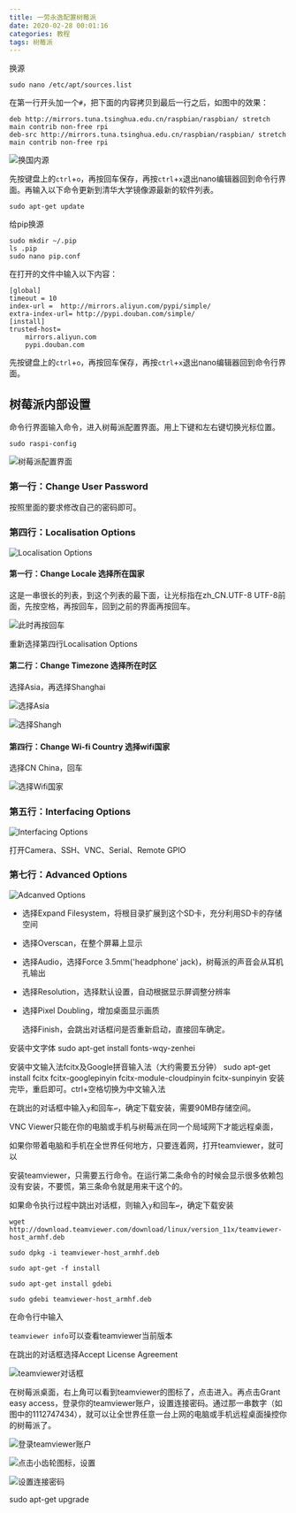 ```yaml
---
title: 一劳永逸配置树莓派
date: 2020-02-28 00:01:16
categories: 教程
tags: 树莓派
---
```




换源

```shell
sudo nano /etc/apt/sources.list
```

在第一行开头加一个`#`，把下面的内容拷贝到最后一行之后，如图中的效果：

```shell
deb http://mirrors.tuna.tsinghua.edu.cn/raspbian/raspbian/ stretch main contrib non-free rpi
deb-src http://mirrors.tuna.tsinghua.edu.cn/raspbian/raspbian/ stretch main contrib non-free rpi
```

![换国内源](https://cdn.jsdelivr.net/gh/Nesxc/file/13714448-6e15c90b0aa7acb5.png)

先按键盘上的`ctrl`+`o`，再按回车保存，再按`ctrl`+`x`退出nano编辑器回到命令行界面。再输入以下命令更新到清华大学镜像源最新的软件列表。

```shell
sudo apt-get update 
```



给pip换源

```shell
sudo mkdir ~/.pip
ls .pip
sudo nano pip.conf
```

在打开的文件中输入以下内容：

```shell
[global]
timeout = 10
index-url =  http://mirrors.aliyun.com/pypi/simple/
extra-index-url= http://pypi.douban.com/simple/
[install]
trusted-host=
    mirrors.aliyun.com
    pypi.douban.com
```

先按键盘上的`ctrl`+`o`，再按回车保存，再按`ctrl`+`x`退出nano编辑器回到命令行界面。



## 树莓派内部设置

命令行界面输入命令，进入树莓派配置界面。用上下键和左右键切换光标位置。

```shell
sudo raspi-config
```

![树莓派配置界面](https://cdn.jsdelivr.net/gh/Nesxc/file/13714448-59742b839ab0c666.png)

### 第一行：Change User Password

按照里面的要求修改自己的密码即可。

### 第四行：Localisation Options

![Localisation Options](https://cdn.jsdelivr.net/gh/Nesxc/file/13714448-b48ae582572cdfdf.png)

#### 第一行：Change Locale 选择所在国家

这是一串很长的列表，到这个列表的最下面，让光标指在zh_CN.UTF-8 UTF-8前面，先按空格，再按回车，回到之前的界面再按回车。

![此时再按回车](https://cdn.jsdelivr.net/gh/Nesxc/file/13714448-b1dbcf02b13931d0.png)

重新选择第四行Localisation Options

#### 第二行：Change Timezone 选择所在时区

选择Asia，再选择Shanghai

![选择Asia](https://cdn.jsdelivr.net/gh/Nesxc/file/13714448-04ab876253408fc5.png)

![选择Shangh](https://upload-images.jianshu.io/upload_images/13714448-53862520982039df.png)



#### 第四行：Change Wi-fi Country 选择wifi国家

选择CN China，回车

![选择Wifi国家](https://cdn.jsdelivr.net/gh/Nesxc/file/13714448-3f99f1c817ce7396.png)



### 第五行：Interfacing Options

![Interfacing Options](https://cdn.jsdelivr.net/gh/Nesxc/file/13714448-e4c334e40682f5c2.png)

打开Camera、SSH、VNC、Serial、Remote GPIO

### 第七行：Advanced Options

![Adcanved Options](https://cdn.jsdelivr.net/gh/Nesxc/file/13714448-1d3bb4659426dce8.png)

- 选择Expand Filesystem，将根目录扩展到这个SD卡，充分利用SD卡的存储空间

- 选择Overscan，在整个屏幕上显示

- 选择Audio，选择Force 3.5mm('headphone' jack)，树莓派的声音会从耳机孔输出

- 选择Resolution，选择默认设置，自动根据显示屏调整分辨率

- 选择Pixel Doubling，增加桌面显示画质

  选择Finish，会跳出对话框问是否重新启动，直接回车确定。





安装中文字体
sudo apt-get install fonts-wqy-zenhei



安装中文输入法fcitx及Google拼音输入法（大约需要五分钟）
sudo apt-get install fcitx fcitx-googlepinyin fcitx-module-cloudpinyin fcitx-sunpinyin
安装完毕，重启即可。ctrl+空格切换为中文输入法

在跳出的对话框中输入`y`和回车`↩`，确定下载安装，需要90MB存储空间。





VNC Viewer只能在你的电脑或手机与树莓派在同一个局域网下才能远程桌面，

如果你带着电脑和手机在全世界任何地方，只要连着网，打开teamviewer，就可以

安装teamviewer，只需要五行命令。在运行第二条命令的时候会显示很多依赖包没有安装，不要慌，第三条命令就是用来干这个的。

如果命令执行过程中跳出对话框，则输入`y`和回车`↩`，确定下载安装

```shell
wget http://download.teamviewer.com/download/linux/version_11x/teamviewer-host_armhf.deb

sudo dpkg -i teamviewer-host_armhf.deb

sudo apt-get -f install

sudo apt-get install gdebi

sudo gdebi teamviewer-host_armhf.deb
```





在命令行中输入

`teamviewer info`可以查看teamviewer当前版本

在跳出的对话框选择Accept License Agreement

![teamviewer对话框](https://cdn.jsdelivr.net/gh/Nesxc/file/13714448-2bd262010506fd1d.png)



在树莓派桌面，右上角可以看到teamviewer的图标了，点击进入。再点击Grant easy access，登录你的teamviewer账户，设置连接密码。通过那一串数字（如图中的1112747434），就可以让全世界任意一台上网的电脑或手机远程桌面操控你的树莓派了。

![登录teamviewer账户](https://cdn.jsdelivr.net/gh/Nesxc/file/13714448-2830f9965d4f0ce1.png)

![点击小齿轮图标，设置](https://cdn.jsdelivr.net/gh/Nesxc/file/13714448-d5d8b43ba0bf11b9.png)

![设置连接密码](https://cdn.jsdelivr.net/gh/Nesxc/file/13714448-3dbed8171117ba60.png)



sudo apt-get upgrade 
